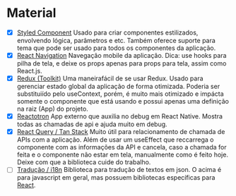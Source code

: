 # Material

- [x] [Styled Component](https://styled-components.com/)
      Usado para criar componentes estilizados, envolvendo lógica, parâmetros e etc. Também oferece suporte para tema que pode ser usado para todos os componentes da aplicação.
- [x] [React Navigation](https://reactnavigation.org/)
      Navegação mobile da aplicação. Dica: use hooks para pilha de tela, e deixe os props apenas para props para tela, assim como React.js.
- [x] [Redux (Toolkit)](https://redux-toolkit.js.org/)
      Uma maneirafácil de se usar Redux. Usado para gerenciar estado global da aplicação de forma otimizada. Poderia ser substituiído pelo useContext, porém, é muito mais otimizado e impácta somente o componente que está usando e possui apenas uma definição na raiz (App) do projeto.
- [x] [Reactotron](https://github.com/infinitered/reactotron)
      App externo que auxilia no debug em React Native. Mostra todas as chamadas de api e ajuda muito em debug.
- [x] [React Query / Tan Stack](https://tanstack.com/query/latest)
      Muito útil para relacionamento de chamada de APIs com a aplicação. Além de usar um useEffect que reccarrega o componente com as informações da API e cancela, caso a chamada for feita e o componente não estar em tela, manualmente como é feito hoje. Deixe com que a biblioteca cuide do trabalho.
- [ ] [Tradução / i18n](https://www.npmjs.com/package/i18n)
      Biblioteca para tradução de textos em json. O acima é para javascript em geral, mas possuem bibliotecas específicas para [React](https://locize.com/blog/react-i18next/).
